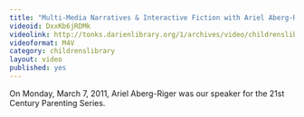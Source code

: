 ```yaml
---
title: "Multi-Media Narratives & Interactive Fiction with Ariel Aberg-Riger"
videoid: DxxKb6jRDMk
videolink: http://tonks.darienlibrary.org/1/archives/video/childrenslibrary/20110309_ariel_aberg_riger.m4v
videoformat: M4V
category: childrenslibrary
layout: video
published: yes
---
```


On Monday, March 7, 2011, Ariel Aberg-Riger was our speaker for the 21st Century Parenting Series.  